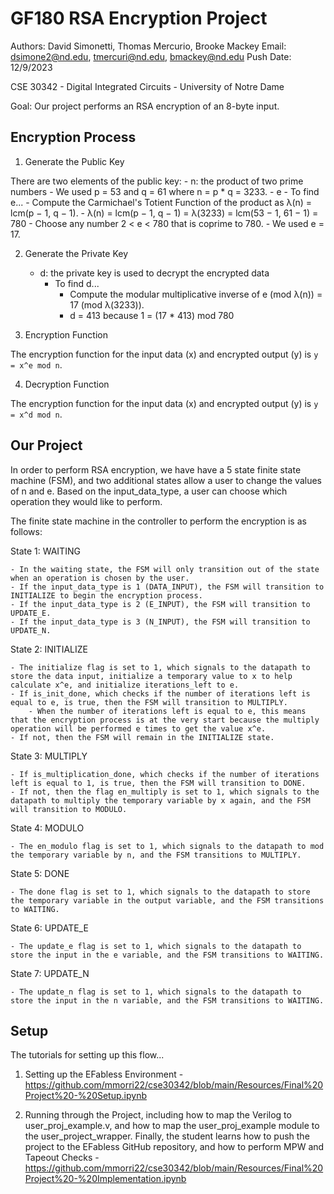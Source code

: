 # GF180 RSA Encryption Project

Authors: David Simonetti, Thomas Mercurio, Brooke Mackey
Email:  dsimone2@nd.edu, tmercuri@nd.edu, bmackey@nd.edu
Push Date: 12/9/2023

CSE 30342 - Digital Integrated Circuits - University of Notre Dame

Goal: Our project performs an RSA encryption of an 8-byte input. 

## Encryption Process

1) Generate the Public Key

There are two elements of the public key:
    - n: the product of two prime numbers
        - We used p = 53 and q = 61 where n = p * q = 3233.
    - e
        - To find e...
            - Compute the Carmichael's Totient Function of the product as λ(n) = lcm(p − 1, q − 1).
                - λ(n) = lcm(p − 1, q − 1) = λ(3233) = lcm(53 − 1, 61 − 1) = 780
            - Choose any number 2 < e < 780 that is coprime to 780.
                - We used e = 17.

2) Generate the Private Key
    - d: the private key is used to decrypt the encrypted data
        - To find d...
            - Compute the modular multiplicative inverse of e (mod λ(n)) = 17 (mod λ(3233)).
            - d = 413 because 1 = (17 * 413) mod 780

3) Encryption Function

The encryption function for the input data (x) and encrypted output (y) is `y = x^e mod n`.

4) Decryption Function

The encryption function for the input data (x) and encrypted output (y) is `y = x^d mod n`.

## Our Project

In order to perform RSA encryption, we have have a 5 state finite state machine (FSM), and two additional states allow a user to change the values of n and e. Based on the input_data_type, a user can choose which operation they would like to perform.

The finite state machine in the controller to perform the encryption is as follows:

State 1: WAITING

    - In the waiting state, the FSM will only transition out of the state when an operation is chosen by the user.
    - If the input_data_type is 1 (DATA_INPUT), the FSM will transition to INITIALIZE to begin the encryption process.
    - If the input_data_type is 2 (E_INPUT), the FSM will transition to UPDATE_E.
    - If the input_data_type is 3 (N_INPUT), the FSM will transition to UPDATE_N.

State 2: INITIALIZE

    - The initialize flag is set to 1, which signals to the datapath to store the data input, initialize a temporary value to x to help calculate x^e, and initialize iterations_left to e.
    - If is_init_done, which checks if the number of iterations left is equal to e, is true, then the FSM will transition to MULTIPLY.
        - When the number of iterations left is equal to e, this means that the encryption process is at the very start because the multiply operation will be performed e times to get the value x^e.
    - If not, then the FSM will remain in the INITIALIZE state.

State 3: MULTIPLY

    - If is_multiplication_done, which checks if the number of iterations left is equal to 1, is true, then the FSM will transition to DONE.
    - If not, then the flag en_multiply is set to 1, which signals to the datapath to multiply the temporary variable by x again, and the FSM will transition to MODULO.

State 4: MODULO

    - The en_modulo flag is set to 1, which signals to the datapath to mod the temporary variable by n, and the FSM transitions to MULTIPLY.

State 5: DONE

    - The done flag is set to 1, which signals to the datapath to store the temporary variable in the output variable, and the FSM transitions to WAITING.

State 6: UPDATE_E

    - The update_e flag is set to 1, which signals to the datapath to store the input in the e variable, and the FSM transitions to WAITING.

State 7: UPDATE_N

    - The update_n flag is set to 1, which signals to the datapath to store the input in the n variable, and the FSM transitions to WAITING.

## Setup

The tutorials for setting up this flow...

1) Setting up the EFabless Environment - https://github.com/mmorri22/cse30342/blob/main/Resources/Final%20Project%20-%20Setup.ipynb

2) Running through the Project, including how to map the Verilog to user_proj_example.v, and how to map the user_proj_example module to the user_project_wrapper. Finally, the student learns how to push the project to the EFabless GitHub repository, and how to perform MPW and Tapeout Checks - https://github.com/mmorri22/cse30342/blob/main/Resources/Final%20Project%20-%20Implementation.ipynb